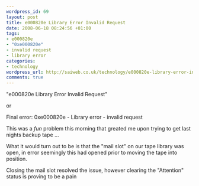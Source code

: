```yaml
--- 
wordpress_id: 69
layout: post
title: e000820e Library Error Invalid Request
date: 2008-06-18 08:24:56 +01:00
tags: 
- e000820e
- "0xe000820e"
- invalid request
- library error
categories: 
- technology
wordpress_url: http://saiweb.co.uk/technology/e000820e-library-error-invalid-request
comments: true
---
```

"e000820e Library Error Invalid Request"

or

Final error: 0xe000820e - Library error - invalid request

This was a _fun_ problem this morning that greated me upon trying to get last nights backup tape ...

What it would turn out to be is that the "mail slot" on our tape library was open, in error seemingly this had opened prior to moving the tape into position.

Closing the mail slot resolved the issue, however clearing the "Attention" status is proving to be a pain
